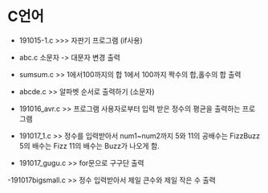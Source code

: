 # C언어

- 191015-1.c >>> 자판기 프로그램 (if사용)  

- abc.c 소문자 -> 대문자 변경 출력 

- sumsum.c >> 1에서100까지의 합 1에서 100까지 짝수의 합,홀수의 합 출력 

- abcde.c  >> 알파벳 순서로 출력하기 (소문자)

- 191016_avr.c >> 프로그램 사용자로부터 입력 받은 정수의 평균을 출력하는 프로그램

- 191017_1.c	>> 정수를 입력받아서 num1~num2까지 5와 11의 공배수는 FizzBuzz 5의 배수는 Fizz 11의 배수는 Buzz가 나오게 함.

- 191017_gugu.c >> for문으로 구구단 출력 

-191017bigsmall.c  >> 정수 입력받아서 제일 큰수와 제일 작은 수 출력 
